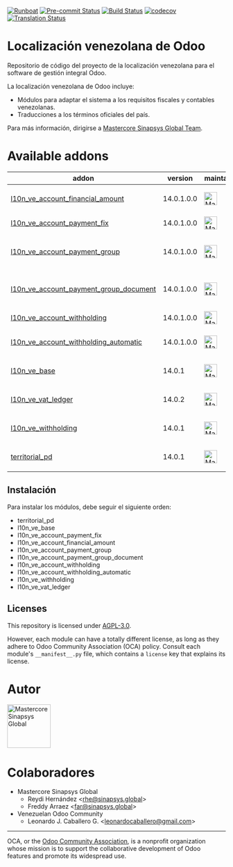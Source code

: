 
[![Runboat](https://img.shields.io/badge/runboat-Try%20me-875A7B.png)](https://runboat.odoo-community.org/builds?repo=OCA/l10n-venezuela&target_branch=14.0)
[![Pre-commit Status](https://github.com/OCA/l10n-venezuela/actions/workflows/pre-commit.yml/badge.svg?branch=14.0)](https://github.com/OCA/l10n-venezuela/actions/workflows/pre-commit.yml?query=branch%3A14.0)
[![Build Status](https://github.com/OCA/l10n-venezuela/actions/workflows/test.yml/badge.svg?branch=14.0)](https://github.com/OCA/l10n-venezuela/actions/workflows/test.yml?query=branch%3A14.0)
[![codecov](https://codecov.io/gh/OCA/l10n-venezuela/branch/14.0/graph/badge.svg)](https://codecov.io/gh/OCA/l10n-venezuela)
[![Translation Status](https://translation.odoo-community.org/widgets/l10n-venezuela-14-0/-/svg-badge.svg)](https://translation.odoo-community.org/engage/l10n-venezuela-14-0/?utm_source=widget)

<!-- /!\ do not modify above this line -->

# Localización venezolana de Odoo

Repositorio de código del proyecto de la localización venezolana para el software
de gestión integral Odoo.

La localización venezolana de Odoo incluye:

* Módulos para adaptar el sistema a los requisitos fiscales y contables
  venezolanas.
* Traducciones a los términos oficiales del país.

Para más información, dirigirse a [Mastercore Sinapsys Global Team](https://github.com/odoo-mastercore/odoo-venezuela/tree/14.0).

<!-- /!\ do not modify below this line -->

<!-- prettier-ignore-start -->

[//]: # (addons)

# Available addons

addon | version | maintainers | summary
---   | ---     | ---         | ---
[l10n_ve_account_financial_amount](l10n_ve_account_financial_amount/) | 14.0.1.0.0 | <a href="https://github.com/odoo-mastercore" title="Mastercore Sinapsys Global"><img src="https://avatars.githubusercontent.com/u/33432708?v=4" alt="Mastercore Sinapsys Global" width="30px" height="30px"></a> | Accounting Financial Amounts
[l10n_ve_account_payment_fix](l10n_ve_account_payment_fix/) | 14.0.1.0.0 | <a href="https://github.com/odoo-mastercore" title="Mastercore Sinapsys Global"><img src="https://avatars.githubusercontent.com/u/33432708?v=4" alt="Mastercore Sinapsys Global" width="30px" height="30px"></a> | Account Payment Fix
[l10n_ve_account_payment_group](l10n_ve_account_payment_group/) | 14.0.1.0.0 | <a href="https://github.com/odoo-mastercore" title="Mastercore Sinapsys Global"><img src="https://avatars.githubusercontent.com/u/33432708?v=4" alt="Mastercore Sinapsys Global" width="30px" height="30px"></a> | Account Payment with Multiple methods
[l10n_ve_account_payment_group_document](l10n_ve_account_payment_group_document/) | 14.0.1.0.0 | <a href="https://github.com/odoo-mastercore" title="Mastercore Sinapsys Global"><img src="https://avatars.githubusercontent.com/u/33432708?v=4" alt="Mastercore Sinapsys Global" width="30px" height="30px"></a> | Payment Groups with Accounting Documents
[l10n_ve_account_withholding](l10n_ve_account_withholding/) | 14.0.1.0.0 | <a href="https://github.com/odoo-mastercore" title="Mastercore Sinapsys Global"><img src="https://avatars.githubusercontent.com/u/33432708?v=4" alt="Mastercore Sinapsys Global" width="30px" height="30px"></a> | Withholdings on Payments
[l10n_ve_account_withholding_automatic](l10n_ve_account_withholding_automatic/) | 14.0.1.0.0 | <a href="https://github.com/odoo-mastercore" title="Mastercore Sinapsys Global"><img src="https://avatars.githubusercontent.com/u/33432708?v=4" alt="Mastercore Sinapsys Global" width="30px" height="30px"></a> | Automatic Withholdings on Payments
[l10n_ve_base](l10n_ve_base/) | 14.0.1 | <a href="https://github.com/odoo-mastercore" title="Mastercore Sinapsys Global"><img src="https://avatars.githubusercontent.com/u/33432708?v=4" alt="Mastercore Sinapsys Global" width="30px" height="30px"></a> | Localización Venezuela Base
[l10n_ve_vat_ledger](l10n_ve_vat_ledger/) | 14.0.2 | <a href="https://github.com/odoo-mastercore" title="Mastercore Sinapsys Global"><img src="https://avatars.githubusercontent.com/u/33432708?v=4" alt="Mastercore Sinapsys Global" width="30px" height="30px"></a> | Localización Vat Ledger Venezuela
[l10n_ve_withholding](l10n_ve_withholding/) | 14.0.1 | <a href="https://github.com/odoo-mastercore" title="Mastercore Sinapsys Global"><img src="https://avatars.githubusercontent.com/u/33432708?v=4" alt="Mastercore Sinapsys Global" width="30px" height="30px"></a> | Localización Withholding Venezuela
[territorial_pd](territorial_pd/) | 14.0.1 | <a href="https://github.com/odoo-mastercore" title="Mastercore Sinapsys Global"><img src="https://avatars.githubusercontent.com/u/33432708?v=4" alt="Mastercore Sinapsys Global" width="30px" height="30px"></a> | Venezuela Municipalities and Parishes

[//]: # (end addons)

<!-- prettier-ignore-end -->

## Instalación

Para instalar los módulos, debe seguir el siguiente orden:
- territorial_pd
- l10n_ve_base
- l10n_ve_account_payment_fix
- l10n_ve_account_financial_amount
- l10n_ve_account_payment_group
- l10n_ve_account_payment_group_document
- l10n_ve_account_withholding
- l10n_ve_account_withholding_automatic
- l10n_ve_withholding
- l10n_ve_vat_ledger

## Licenses

This repository is licensed under [AGPL-3.0](LICENSE.txt).

However, each module can have a totally different license, as long as they adhere to Odoo Community Association (OCA)
policy. Consult each module's `__manifest__.py` file, which contains a `license` key
that explains its license.

# Autor

<a href="https://github.com/odoo-mastercore" title="Mastercore Sinapsys Global"><img src="https://avatars.githubusercontent.com/u/33432708?v=4" alt="Mastercore Sinapsys Global" width="100px" height="100px"/></a>

# Colaboradores

-   Mastercore Sinapsys Global
    -   Reydi Hernández  \<<rhe@sinapsys.global>\>
    -   Freddy Arraez  \<<far@sinapsys.global>\>
-   Venezuelan Odoo Community
    - Leonardo J. Caballero G. \<<leonardocaballero@gmail.com>\>

----
OCA, or the [Odoo Community Association](http://odoo-community.org/), is a nonprofit
organization whose mission is to support the collaborative development of Odoo features
and promote its widespread use.
